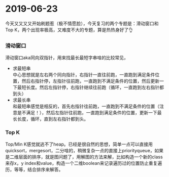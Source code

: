 # 2019-06-23
今天又又又又开始刷题惹（极不情愿脸），今天复习的两个专题是：滑动窗口和Top K，两个出现率极高，又难度不大的专题，算是热热身好了👌

### 滑动窗口
滑动窗口aka同向双指针，用来找最长最短字串啥的比较常见，
* 求最短串 <br>
中心思想就是左右两个同向指针，右指针一直往前跑，一直跑到满足条件位置，然后右指针停，左指针往前跑，一直跑到不满足条件的位置，然后更新一下最短长度。然后左指针停，右指针继续往前跑（循环，一直跑到左右指针都到头）
* 求最长串 <br>
和最短串感觉是相反的，首先右指针往前跑，一直跑到不满足条件的位置（注意是不满足！），然后左指针往前跑，一直跑到满足条件的位置，更新一下最长长度，循环，直到左右指针都到头。

### Top K
Top/Min K感觉就逃不了heap。已经是很自然的思想，简单一点可以直接用quicksort，mergesort，二分啥的，稍微复杂一点的直接上priorityqueue，如果是二维层面的排序，就是图问题了，用解图的方法来解，比如构造一个新的class来存x，y index和value，构造一个二维boolean来记录遍历过的位置防止重复遍历，等等，结合排序来解答。
